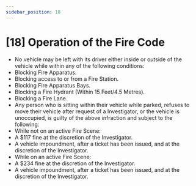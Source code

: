 ```yaml
---
sidebar_position: 18
---
```

# [18] Operation of the Fire Code

- No vehicle may be left with its driver either inside or outside of the vehicle while within any of the following conditions:
- Blocking Fire Apparatus.
- Blocking access to or from a Fire Station.
- Blocking Fire Apparatus Bays.
- Blocking a Fire Hydrant (Within 15 Feet/4.5 Metres).
- Blocking a Fire Lane.
- Any person who is sitting within their vehicle while parked, refuses to move their vehicle after request of a Investigator, or the vehicle is unoccupied, is guilty of the above infraction and subject to the following:
- While not on an active Fire Scene:
- A $117 fine at the discretion of the Investigator.
- A vehicle impoundment, after a ticket has been issued, and at the discretion of the Investigator.
- While on an active Fire Scene:
- A $234 fine at the discretion of the Investigator.
- A vehicle impoundment, after a ticket has been issued, and at the discretion of the Investigator.